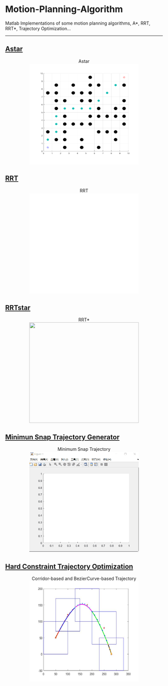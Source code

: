 # Motion-Planning-Algorithm
Matlab Implementations of some motion planning algorithms, A\*, RRT, RRT\*, Trajectory Optimization...

---

## [Astar](https://github.com/Mesywang/Motion-Planning-Algorithm/tree/master/Astar)

<div align=center> Astar</div>
<div align=center>
	<img src="./Astar/img/AstarMatLab.png" width = "350" height = "320" >
</div>

## [RRT](https://github.com/Mesywang/Motion-Planning-Algorithm/tree/master/RRT-RRTstar)

<div align=center> RRT </div>
<div align=center>
	<img src="./RRT-RRTstar/results/RRT.gif" width = "350" height = "320" >
</div>

## [RRTstar](https://github.com/Mesywang/Motion-Planning-Algorithm/tree/master/RRT-RRTstar)

<div align=center> RRT* </div>
<div align=center>
	<img src="./RRT-RRTstar/results/RRTStar.gif" width = "350" height = "320" >
</div>

## [Minimun Snap Trajectory Generator](https://github.com/Mesywang/Motion-Planning-Algorithm/tree/master/MinimunSnapTrajectoryGenerator)

<div align=center> Minimum Snap Trajectory</div>
<div align=center>
	<img src="./MinimunSnapTrajectoryGenerator/results/MinimumSnap_QP1.gif" width = "350" height = "320" >
</div>

## [Hard Constraint Trajectory Optimization](https://github.com/Mesywang/Motion-Planning-Algorithm/tree/master/HardConstraintTrajectoryOptimization)

<div align=center> Corridor-based and BezierCurve-based Trajectory</div>
<div align=center>
	<img src="./HardConstraintTrajectoryOptimization/result/trajectory.jpg" width = "350" height = "320" >
</div>
